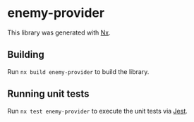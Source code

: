 # enemy-provider

This library was generated with [Nx](https://nx.dev).

## Building

Run `nx build enemy-provider` to build the library.

## Running unit tests

Run `nx test enemy-provider` to execute the unit tests via [Jest](https://jestjs.io).
